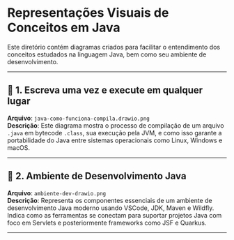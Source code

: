 # Representações Visuais de Conceitos em Java

Este diretório contém diagramas criados para facilitar o entendimento dos conceitos estudados na linguagem Java, bem como seu ambiente de desenvolvimento.

---

## 🧠 1. Escreva uma vez e execute em qualquer lugar

**Arquivo**: `java-como-funciona-compila.drawio.png`  
**Descrição**: Este diagrama mostra o processo de compilação de um arquivo `.java` em bytecode `.class`, sua execução pela JVM, e como isso garante a portabilidade do Java entre sistemas operacionais como Linux, Windows e macOS.

---

## 🧰 2. Ambiente de Desenvolvimento Java

**Arquivo**: `ambiente-dev-drawio.png`  
**Descrição**: Representa os componentes essenciais de um ambiente de desenvolvimento Java moderno usando VSCode, JDK, Maven e Wildfly. Indica como as ferramentas se conectam para suportar projetos Java com foco em Servlets e posteriormente frameworks como JSF e Quarkus.

---

